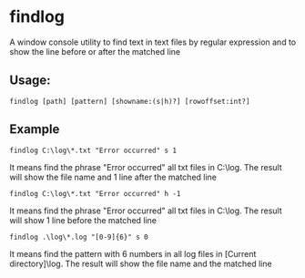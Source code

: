 # findlog
A window console utility to find text in text files by regular expression and to show the line before or after the matched line

## Usage: 
    findlog [path] [pattern] [showname:(s|h)?] [rowoffset:int?]

## Example
    findlog C:\log\*.txt "Error occurred" s 1

It means find the phrase "Error occurred" all txt files in C:\log. The result will show the file name and 1 line after the matched line

    findlog C:\log\*.txt "Error occurred" h -1

It means find the phrase "Error occurred" all txt files in C:\log. The result will show 1 line before the matched line

    findlog .\log\*.log "[0-9]{6}" s 0

It means find the pattern with 6 numbers in all log files in [Current directory]\log. The result will show the file name and the matched line
